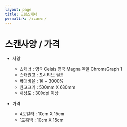 ```yaml
---
layout: page
title: 드럼스캐너
permalink: /scaner/
---
```


# 스캔사양 / 가격

* 사양
  * 스캐너 : 영국 Celsis
             영국 Magna
             독일 ChromaGraph 1
  * 스캐원고 : 포시티브 필름
  * 확대비율 : 10 ~ 3000%
  * 원고크기 : 500mm X 680mm
  * 해상도 : 300dpi 이상


* 가격
  * 4도칼라 : 10cm X 15cm
  * 1도흑백 : 10cm X 15cm
